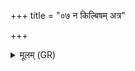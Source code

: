 +++
title = "०७ न किल्बिषम् अत्र"

+++
<details><summary>मूलम् (GR)</summary>

न किल्बिषम् अत्र नाधारो अस्ति  
न यन् मित्रैः समममान एति ।  
पक्तारं पक्वः पुनर् आ विशास्य्  
अनूनं पात्रं निहितं नो अस्तु ॥
</details>